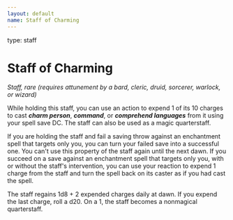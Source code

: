```yaml
---
layout: default
name: Staff of Charming
---
```

type: staff

# Staff of Charming 
_Staff, rare (requires attunement by a bard, cleric, druid, sorcerer, warlock, or wizard)_ 

While holding this staff, you can use an action to expend 1 of its 10 charges to cast **_charm person_**, **_command_**, or **_comprehend languages_** from it using your spell save DC. The staff can also be used as a magic quarterstaff.

If you are holding the staff and fail a saving throw against an enchantment spell that targets only you, you can turn your failed save into a successful one. You can't use this property of the staff again until the next dawn. If you succeed on a save against an enchantment spell that targets only you, with or without the staff's intervention, you can use your reaction to expend 1 charge from the staff and turn the spell back on its caster as if you had cast the spell.

The staff regains 1d8 + 2 expended charges daily at dawn. If you expend the last charge, roll a d20. On a 1, the staff becomes a nonmagical quarterstaff. 